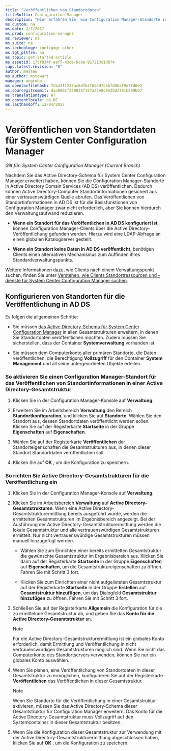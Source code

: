 ```yaml
---
title: "Veröffentlichen von Standortdaten"
titleSuffix: Configuration Manager
description: "Hier erfahren Sie, wie Configuration Manager-Standorte in Active Directory Domain Services veröffentlicht werden."
ms.custom: na
ms.date: 2/7/2017
ms.prod: configuration-manager
ms.reviewer: na
ms.suite: na
ms.technology: configmgr-other
ms.tgt_pltfrm: na
ms.topic: get-started-article
ms.assetid: 17cf034f-eaff-43ce-bc8e-917213c1db74
caps.latest.revision: "8"
author: mestew
ms.author: mstewart
manager: angrobe
ms.openlocfilehash: 7cb32ff237ac6dfb4f656d7c6bfd06af9e7fd0e2
ms.sourcegitcommit: daa080cf220835f157a23e8c8e2bd2781b869bb7
ms.translationtype: HT
ms.contentlocale: de-DE
ms.lasthandoff: 12/04/2017
---
```

# <a name="publish-site-data-for-system-center-configuration-manager"></a>Veröffentlichen von Standortdaten für System Center Configuration Manager

*Gilt für: System Center Configuration Manager (Current Branch)*

Nachdem Sie das Active Directory-Schema für System Center Configuration Manager erweitert haben, können Sie die Configuration Manager-Standorte in Active Directory Domain Services (AD DS) veröffentlichen. Dadurch können Active Directory-Computer Standortinformationen gesichert aus einer vertrauenswürdigen Quelle abrufen. Das Veröffentlichen von Standortinformationen in AD DS ist für die Basisfunktionen von Configuration Manager zwar nicht erforderlich, aber Sie können hierdurch den Verwaltungsaufwand reduzieren.  

-   **Wenn ein Standort für das Veröffentlichen in AD DS konfiguriert ist**, können Configuration Manager-Clients über die Active Directory-Veröffentlichung gefunden werden. Hierzu wird eine LDAP-Abfrage an einen globalen Katalogserver gestellt.  

-   **Wenn ein Standort keine Daten in AD DS veröffentlicht**, benötigen Clients einen alternativen Mechanismus zum Auffinden ihres Standardverwaltungspunkts.  

Weitere Informationen dazu, wie Clients nach einem Verwaltungspunkt suchen, finden Sie unter [Verstehen, wie Clients Standortressourcen und -dienste für System Center Configuration Manager suchen](../../../../core/plan-design/hierarchy/understand-how-clients-find-site-resources-and-services.md).  

## <a name="configure-sites-to-publish-to-ad-ds"></a>Konfigurieren von Standorten für die Veröffentlichung in AD DS  
 Es folgen die allgemeinen Schritte:  

-   Sie müssen [das Active Directory-Schema für System Center Configuration Manager](../../../../core/plan-design/network/extend-the-active-directory-schema.md) in allen Gesamtstrukturen erweitern, in denen Sie Standortdaten veröffentlichen möchten. Zudem müssen Sie sicherstellen, dass der Container **Systemverwaltung** vorhanden ist.  

-   Sie müssen dem Computerkonto aller primären Standorte, die Daten veröffentlichen, die Berechtigung **Vollzugriff** für den Container **System Management** und all seine untergeordneten Objekte erteilen.  

### <a name="to-enable-a-configuration-manager-site-to-publish-site-information-to-active-directory-forest"></a>So aktivieren Sie einen Configuration Manager-Standort für das Veröffentlichen von Standortinformationen in einer Active Directory-Gesamtstruktur

1.  Klicken Sie in der Configuration Manager-Konsole auf **Verwaltung**.  

2.  Erweitern Sie im Arbeitsbereich **Verwaltung** den Bereich **Standortkonfiguration**, und klicken Sie auf **Standorte**. Wählen Sie den Standort aus, dessen Standortdaten veröffentlicht werden sollen. Klicken Sie auf der Registerkarte **Startseite** in der Gruppe **Eigenschaften** auf **Eigenschaften**.  

3.  Wählen Sie auf der Registerkarte **Veröffentlichen** der Standorteigenschaften die Gesamtstrukturen aus, in denen dieser Standort Standortdaten veröffentlichen soll.  

4.  Klicken Sie auf **OK** , um die Konfiguration zu speichern.  

### <a name="to-set-up-active-directory-forests-for-publishing"></a>So richten Sie Active Directory-Gesamtstrukturen für die Veröffentlichung ein  

1.  Klicken Sie in der Configuration Manager-Konsole auf **Verwaltung**.  

2.  Klicken Sie im Arbeitsbereich **Verwaltung** auf **Active Directory-Gesamtstrukturen**. Wenn eine Active Directory-Gesamtstrukturermittlung bereits ausgeführt wurde, werden die ermittelten Gesamtstrukturen im Ergebnisbereich angezeigt. Bei der Ausführung der Active Directory-Gesamtstrukturermittlung werden die lokale Gesamtstruktur und alle vertrauenswürdigen Gesamtstrukturen ermittelt. Nur nicht vertrauenswürdige Gesamtstrukturen müssen manuell hinzugefügt werden.  

    -   Wählen Sie zum Einrichten einer bereits ermittelten Gesamtstruktur die gewünschte Gesamtstruktur im Ergebnisbereich aus. Klicken Sie dann auf der Registerkarte **Startseite** in der Gruppe **Eigenschaften** auf **Eigenschaften**, um die Gesamtstruktureigenschaften zu öffnen. Fahren Sie mit Schritt 3 fort.  

    -   Klicken Sie zum Einrichten einer nicht aufgelisteten Gesamtstruktur auf der Registerkarte **Startseite** in der Gruppe **Erstellen** auf **Gesamtstruktur hinzufügen**, um das Dialogfeld **Gesamtstruktur hinzufügen** zu öffnen. Fahren Sie mit Schritt 3 fort.  

3.  Schließen Sie auf der Registerkarte **Allgemein** die Konfiguration für die zu ermittelnde Gesamtstruktur ab, und geben Sie das **Konto für die Active Directory-Gesamtstruktur** an.  

    > [!NOTE]  
    >  Für die Active Directory-Gesamtstrukturermittlung ist ein globales Konto erforderlich, damit Ermittlung und Veröffentlichung in nicht vertrauenswürdigen Gesamtstrukturen möglich sind. Wenn Sie nicht das Computerkonto des Standortservers verwenden, können Sie nur ein globales Konto auswählen.  

4.  Wenn Sie planen, eine Veröffentlichung von Standortdaten in dieser Gesamtstruktur zu ermöglichen, konfigurieren Sie auf der Registerkarte **Veröffentlichen** das Veröffentlichen in dieser Gesamtstruktur.  

    > [!NOTE]  
    >  Wenn Sie Standorte für die Veröffentlichung in einer Gesamtstruktur aktivieren, müssen Sie das Active Directory-Schema dieser Gesamtstruktur für Configuration Manager erweitern. Das Konto für die Active Directory-Gesamtstruktur muss Vollzugriff auf den Systemcontainer in dieser Gesamtstruktur besitzen.  

5.  Wenn Sie die Konfiguration dieser Gesamtstruktur zur Verwendung mit der Active Directory-Gesamtstrukturermittlung abgeschlossen haben, klicken Sie auf **OK** , um die Konfiguration zu speichern.  
